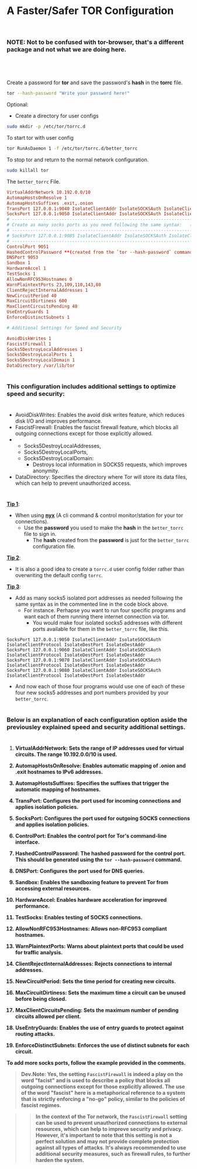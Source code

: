 <!-- markdownlint-disable -->
<h1>A Faster/Safer TOR Configuration</h1><br>
  <h3><b>NOTE:</b> Not to be confused with <b>tor-browser</b>, that's a different package and not what we are doing here.</h3><br>

# 

 Create a password for **tor** and save the password's **hash** in the **torrc** file.

  ```bash
  tor --hash-password "Write your password here!"
  ```

 Optional:
  - Create a directory for user configs
  
  ```bash
  sudo mkdir -p /etc/tor/torrc.d
  ```
 To start tor with user config

  ```bash
  tor RunAsDaemon 1 -f /etc/tor/torrc.d/better_torrc
  ```

 To stop tor and return to the normal network configuration.

  ```bash
  sudo killall tor
  ```

 The `better_torrc` File.

  ```conf
  VirtualAddrNetwork 10.192.0.0/10
  AutomapHostsOnResolve 1
  AutomapHostsSuffixes .exit,.onion
  TransPort 127.0.0.1:9040 IsolateClientAddr IsolateSOCKSAuth IsolateClientProtocol IsolateDestPort IsolateDestAddr
  SocksPort 127.0.0.1:9050 IsolateClientAddr IsolateSOCKSAuth IsolateClientProtocol IsolateDestPort IsolateDestAddr
  # ------------------------------------------------------------------------------------------------------------------
  # Create as many socks ports as you need following the same syntax:   (Example following port 9050 above)
  # ------------------------------------------------------------------------------------------------------------------
  # SocksPort 127.0.0.1:9085 IsolateClientAddr IsolateSOCKSAuth IsolateClientProtocol IsolateDestPort IsolateDestAddr
  # ------------------------------------------------------------------------------------------------------------------
  ControlPort 9051
  HashedControlPassword **(created from the `tor --hash-password` command)**
  DNSPort 9053
  Sandbox 1
  HardwareAccel 1
  TestSocks 1
  AllowNonRFC953Hostnames 0
  WarnPlaintextPorts 23,109,110,143,80
  ClientRejectInternalAddresses 1
  NewCircuitPeriod 40
  MaxCircuitDirtiness 600
  MaxClientCircuitsPending 48
  UseEntryGuards 1
  EnforceDistinctSubnets 1

  # Additional Settings for Speed and Security

  AvoidDiskWrites 1
  FascistFirewall 1
  Socks5DestroyLocalAddresses 1
  Socks5DestroyLocalPorts 1
  Socks5DestroyLocalDomain 1
  DataDirectory /var/lib/tor
  ```

#

### This configuration includes additional settings to optimize speed and security:

#

- AvoidDiskWrites: Enables the avoid disk writes feature, which reduces disk I/O and improves performance.
- FascistFirewall: Enables the fascist firewall feature, which blocks all outgoing connections except for those explicitly allowed.
-  - Socks5DestroyLocalAddresses,       
   - Socks5DestroyLocalPorts, 
   - Socks5DestroyLocalDomain: 
     - Destroys local information in SOCKS5 requests, which improves anonymity.
- DataDirectory: Specifies the directory where Tor will store its data files, which can help to prevent unauthorized access.

#

<u><b>Tip 1</b></u>:<br>
  - When using <b><u>nyx</b></u> (A cli command & control monitor/station for your tor connections).<br>
    - Use the <b>password</b> you used to make the <b>hash</b> in the `better_torrc` file to sign in.<br> 
      - The <b>hash</b> created from the <b>password</b> is just for the `better_torrc` configuration file.<br>

<u><b>Tip 2</b></u>:<br> 
  - It is also a good idea to create a `torrc.d` user config folder rather than overwriting the default config `torrc`.<br>

<u><b>Tip 3</b></u>:<br>
  - Add as many socks5 isolated port addresses as needed following the same syntax as in the commented line in the code block above.<br>
    - For instance. Perhapse you want to run four specific programs and want each of them running there internet connection via tor.<br>
      - You would make four isolated socks5 addresses with different ports available for them in the `better_torrc` file, like this.<br>

  ```
  SocksPort 127.0.0.1:9050 IsolateClientAddr IsolateSOCKSAuth IsolateClientProtocol IsolateDestPort IsolateDestAddr
  SocksPort 127.0.0.1:9060 IsolateClientAddr IsolateSOCKSAuth IsolateClientProtocol IsolateDestPort IsolateDestAddr
  SocksPort 127.0.0.1:9070 IsolateClientAddr IsolateSOCKSAuth IsolateClientProtocol IsolateDestPort IsolateDestAddr
  SocksPort 127.0.0.1:9080 IsolateClientAddr IsolateSOCKSAuth IsolateClientProtocol IsolateDestPort IsolateDestAddr
  ```

  - And now each of those four programs would use one of each of these four new socks5 addresses and port numbers provided by your `better_torrc`.

#

### Below is an explanation of each configuration option aside the previousley explained speed and security additional settings.

#

1. <b>VirtualAddrNetwork<b/>: Sets the range of IP addresses used for virtual circuits. The range 10.192.0.0/10 is used.

2. <b>AutomapHostsOnResolve<b/>: Enables automatic mapping of .onion and .exit hostnames to IPv6 addresses.

3. <b>AutomapHostsSuffixes<b/>: Specifies the suffixes that trigger the automatic mapping of hostnames.

4. <b>TransPort<b/>: Configures the port used for incoming connections and applies isolation policies.

5. <b>SocksPort<b/>: Configures the port used for outgoing SOCKS connections and applies isolation policies.

6. <b>ControlPort<b/>: Enables the control port for Tor's command-line interface.

7. <b>HashedControlPassword<b/>: The hashed password for the control port. This should be generated using the `tor --hash-password` command.

8. <b>DNSPort<b/>: Configures the port used for DNS queries.

9. <b>Sandbox<b/>: Enables the sandboxing feature to prevent Tor from accessing external resources.

10. <b>HardwareAccel<b/>: Enables hardware acceleration for improved performance.

11. <b>TestSocks<b/>: Enables testing of SOCKS connections.

12. <b>AllowNonRFC953Hostnames<b/>: Allows non-RFC953 compliant hostnames.

13. <b>WarnPlaintextPorts<b/>: Warns about plaintext ports that could be used for traffic analysis.

14. <b>ClientRejectInternalAddresses<b/>: Rejects connections to internal addresses.

15. <b>NewCircuitPeriod<b/>: Sets the time period for creating new circuits.

16. <b>MaxCircuitDirtiness<b/>: Sets the maximum time a circuit can be unused before being closed.

17. <b>MaxClientCircuitsPending<b/>: Sets the maximum number of pending circuits allowed per client.

18. <b>UseEntryGuards<b/>: Enables the use of entry guards to protect against routing attacks.

19. <b>EnforceDistinctSubnets<b/>: Enforces the use of distinct subnets for each circuit.

To add more socks ports, follow the example provided in the comments.

> Dev.Note: Yes, the setting `FascistFirewall` is indeed a play on the word "facist" and is used to describe a policy that blocks all outgoing connections except for those explicitly allowed. The use of the word "fascist" here is a metaphorical reference to a system that is strictly enforcing a "no-go" policy, similar to the policies of fascist regimes.

>> In the context of the Tor network, the `FascistFirewall` setting can be used to prevent unauthorized connections to external resources, which can help to improve security and privacy. However, it's important to note that this setting is not a perfect solution and may not provide complete protection against all types of attacks. It's always recommended to use additional security measures, such as firewall rules, to further harden the system.